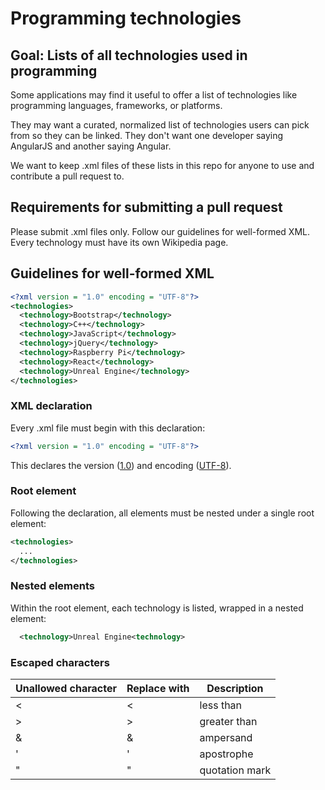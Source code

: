 # Programming technologies

## Goal: Lists of all technologies used in programming

Some applications may find it useful to offer a list of technologies like programming languages, frameworks, or platforms.

They may want a curated, normalized list of technologies users can pick from so they can be linked. They don't want one developer saying AngularJS and another saying Angular.

We want to keep .xml files of these lists in this repo for anyone to use and contribute a pull request to.

## Requirements for submitting a pull request

Please submit .xml files only. Follow our guidelines for well-formed XML.
Every technology must have its own Wikipedia page.

## Guidelines for well-formed XML

``` xml
<?xml version = "1.0" encoding = "UTF-8"?>
<technologies>
  <technology>Bootstrap</technology>
  <technology>C++</technology>
  <technology>JavaScript</technology>
  <technology>jQuery</technology>
  <technology>Raspberry Pi</technology>
  <technology>React</technology>
  <technology>Unreal Engine</technology>
</technologies>
```

### XML declaration

Every .xml file must begin with this declaration:

``` xml
<?xml version = "1.0" encoding = "UTF-8"?>
```

This declares the version ([1.0](https://stackoverflow.com/questions/6883084/what-xml-version-to-use)) and encoding ([UTF-8](https://en.wikipedia.org/wiki/UTF-8)).

### Root element

Following the declaration, all elements must be nested under a single root element:

```xml
<technologies>
  ...
</technologies>
```

### Nested elements

Within the root element, each technology is listed, wrapped in a nested element:

```xml
  <technology>Unreal Engine<technology>
```

### Escaped characters

| Unallowed character | Replace with | Description |
| --- | --- | --- |
| < | &lt; | less than |
| > | &gt; | greater than |
| & | &amp; | ampersand |
| ' | &apos; | apostrophe |
| " | &quot;| quotation mark |
